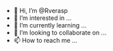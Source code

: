 - 👋 Hi, I’m @Rverasp
- 👀 I’m interested in ...
- 🌱 I’m currently learning ...
- 💞️ I’m looking to collaborate on ...
- 📫 How to reach me ...

<!---
Rverasp/Rverasp is a ✨ special ✨ repository because its `README.md` (this file) appears on your GitHub profile.
You can click the Preview link to take a look at your changes.
--->
